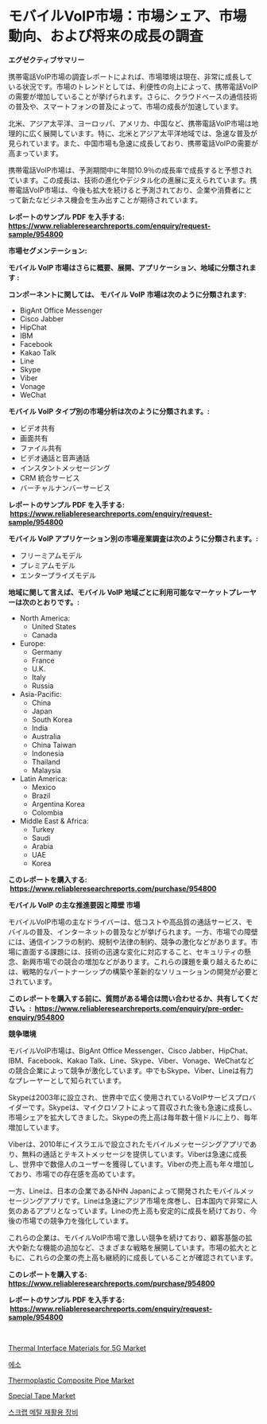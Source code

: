 <p><h1>モバイルVoIP市場：市場シェア、市場動向、および将来の成長の調査</h1></p><p><strong>エグゼクティブサマリー</strong></p>
<p><p>携帯電話VoIP市場の調査レポートによれば、市場環境は現在、非常に成長している状況です。市場のトレンドとしては、利便性の向上によって、携帯電話VoIPの需要が増加していることが挙げられます。さらに、クラウドベースの通信技術の普及や、スマートフォンの普及によって、市場の成長が加速しています。</p><p>北米、アジア太平洋、ヨーロッパ、アメリカ、中国など、携帯電話VoIP市場は地理的に広く展開しています。特に、北米とアジア太平洋地域では、急速な普及が見られています。また、中国市場も急速に成長しており、携帯電話VoIPの需要が高まっています。</p><p>携帯電話VoIP市場は、予測期間中に年間10.9％の成長率で成長すると予想されています。この成長は、技術の進化やデジタル化の進展に支えられています。携帯電話VoIP市場は、今後も拡大を続けると予測されており、企業や消費者にとって新たなビジネス機会を生み出すことが期待されています。</p></p>
<p><strong>レポートのサンプル PDF を入手する: <a href="https://www.reliableresearchreports.com/enquiry/request-sample/954800">https://www.reliableresearchreports.com/enquiry/request-sample/954800</a></strong></p>
<p><strong>市場セグメンテーション:</strong></p>
<p><strong> モバイル VoIP 市場はさらに概要、展開、アプリケーション、地域に分類されます :</strong></p>
<p><strong>コンポーネントに関しては、 モバイル VoIP 市場は次のように分類されます: &nbsp;</strong></p>
<p><ul><li>BigAnt Office Messenger</li><li>Cisco Jabber</li><li>HipChat</li><li>IBM</li><li>Facebook</li><li>Kakao Talk</li><li>Line</li><li>Skype</li><li>Viber</li><li>Vonage</li><li>WeChat</li></ul></p>
<p><strong> モバイル VoIP タイプ別の市場分析は次のように分類されます。:</strong></p>
<p><ul><li>ビデオ共有</li><li>画面共有</li><li>ファイル共有</li><li>ビデオ通話と音声通話</li><li>インスタントメッセージング</li><li>CRM 統合サービス</li><li>バーチャルナンバーサービス</li></ul></p>
<p><strong>レポートのサンプル PDF を入手する: &nbsp;<a href="https://www.reliableresearchreports.com/enquiry/request-sample/954800">https://www.reliableresearchreports.com/enquiry/request-sample/954800</a></strong></p>
<p><strong> モバイル VoIP アプリケーション別の市場産業調査は次のように分類されます。:</strong></p>
<p><ul><li>フリーミアムモデル</li><li>プレミアムモデル</li><li>エンタープライズモデル</li></ul></p>
<p><strong>地域に関して言えば、モバイル VoIP 地域ごとに利用可能なマーケットプレーヤーは次のとおりです。:</strong></p>
<p><ul>
    <li>
        North America:
        <ul>
            <li>United States</li>
            <li>Canada</li>
        </ul>
    </li>
    <li>
        Europe:
        <ul>
            <li>Germany</li>
            <li>France</li>
            <li>U.K.</li>
            <li>Italy</li>
            <li>Russia</li>
        </ul>
    </li>
    <li>
        Asia-Pacific:
        <ul>
            <li>China</li>
            <li>Japan</li>
            <li>South Korea</li>
            <li>India</li>
            <li>Australia</li>
            <li>China Taiwan</li>
            <li>Indonesia</li>
            <li>Thailand</li>
            <li>Malaysia</li>
        </ul>
    </li>
    <li>
        Latin America:
        <ul>
            <li>Mexico</li>
            <li>Brazil</li>
            <li>Argentina Korea</li>
            <li>Colombia</li>
        </ul>
    </li>
    <li>
        Middle East & Africa:
        <ul>
            <li>Turkey</li>
            <li>Saudi</li>
            <li>Arabia</li>
            <li>UAE</li>
            <li>Korea</li>
        </ul>
    </li>
    </ul></p>
<p><strong>このレポートを購入する: &nbsp;<a href="https://www.reliableresearchreports.com/purchase/954800">https://www.reliableresearchreports.com/purchase/954800</a></strong></p>
<p><strong>モバイル VoIP の主な推進要因と障壁 市場</strong></p>
<p><p>モバイルVoIP市場の主なドライバーは、低コストや高品質の通話サービス、モバイルの普及、インターネットの普及などが挙げられます。一方、市場での障壁には、通信インフラの制約、規制や法律の制約、競争の激化などがあります。市場に直面する課題には、技術の迅速な変化に対応すること、セキュリティの懸念、新興市場での競合の増加などがあります。これらの課題を乗り越えるためには、戦略的なパートナーシップの構築や革新的なソリューションの開発が必要とされています。</p></p>
<p><strong>このレポートを購入する前に、質問がある場合は問い合わせるか、共有してください。:&nbsp; <a href="https://www.reliableresearchreports.com/enquiry/pre-order-enquiry/954800">https://www.reliableresearchreports.com/enquiry/pre-order-enquiry/954800</a></strong></p>
<p><strong>競争環境</strong></p>
<p><p>モバイルVoIP市場は、BigAnt Office Messenger、Cisco Jabber、HipChat、IBM、Facebook、Kakao Talk、Line、Skype、Viber、Vonage、WeChatなどの競合企業によって競争が激化しています。中でもSkype、Viber、Lineは有力なプレーヤーとして知られています。</p><p>Skypeは2003年に設立され、世界中で広く使用されているVoIPサービスプロバイダーです。Skypeは、マイクロソフトによって買収された後も急速に成長し、市場シェアを拡大してきました。Skypeの売上高は毎年数十億ドルに上り、毎年増加しています。</p><p>Viberは、2010年にイスラエルで設立されたモバイルメッセージングアプリであり、無料の通話とテキストメッセージを提供しています。Viberは急速に成長し、世界中で数億人のユーザーを獲得しています。Viberの売上高も年々増加しており、市場での存在感を高めています。</p><p>一方、Lineは、日本の企業であるNHN Japanによって開発されたモバイルメッセージングアプリです。Lineは急速にアジア市場を席巻し、日本国内で非常に人気のあるアプリとなっています。Lineの売上高も安定的に成長を続けており、今後の市場での競争力を強化しています。</p><p>これらの企業は、モバイルVoIP市場で激しい競争を続けており、顧客基盤の拡大や新たな機能の追加など、さまざまな戦略を展開しています。市場の拡大とともに、これらの企業の売上高も継続的に成長していることが確認されています。</p></p>
<p><strong>このレポートを購入する: &nbsp; <a href="https://www.reliableresearchreports.com/purchase/954800">https://www.reliableresearchreports.com/purchase/954800</a></strong></p>
<p><strong>レポートのサンプル PDF を入手する: &nbsp;<a href="https://www.reliableresearchreports.com/enquiry/request-sample/954800">https://www.reliableresearchreports.com/enquiry/request-sample/954800</a></strong><strong></strong></p>
<p>&nbsp;</p>
<p><p><a href="https://issuu.com/reportprime-2/docs/thermal-interface-materials-for-5g-market-size-203">Thermal Interface Materials for 5G Market</a></p><p><a href="https://github.com/lzrvbyqzftro57/Market-Research-Report-List-1/blob/main/9894092185290.md">에소</a></p><p><a href="https://github.com/gulaimolin/Market-Research-Report-List-3/blob/main/thermoplastic-composite-pipe-market.md">Thermoplastic Composite Pipe Market</a></p><p><a href="https://github.com/RoccoManning/Market-Research-Report-List-3/blob/main/special-tape-market.md">Special Tape Market</a></p><p><a href="https://medium.com/@grozeliatrueheartb2i231y9/%EA%B8%88%EC%86%8D-%EC%8A%A4%ED%81%AC%EB%9E%A9-%EC%9E%AC%ED%99%9C%EC%9A%A9-%EC%9E%A5%EB%B9%84-%EC%8B%9C%EC%9E%A5-%EC%9C%A0%ED%98%95-%EC%9D%91%EC%9A%A9-%EB%B0%8F-%EC%A7%80%EB%A6%AC%EB%B3%84-%EC%A2%85%ED%95%A9-%ED%8F%89%EA%B0%80-030b94ee657a">스크랩 메탈 재활용 장비</a></p></p>
